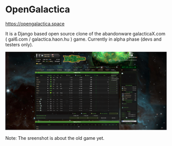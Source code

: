 # OpenGalactica

https://opengalactica.space

It is a Django based open source clone of the abandonware galacticaX.com ( gal6.com / galactica.haon.hu ) game. Currently in alpha phase (devs and testers only).

![Screenshot about the game](/Screenshot.png?raw=true "Screenshot")

Note: The sreenshot is about the old game yet. 
